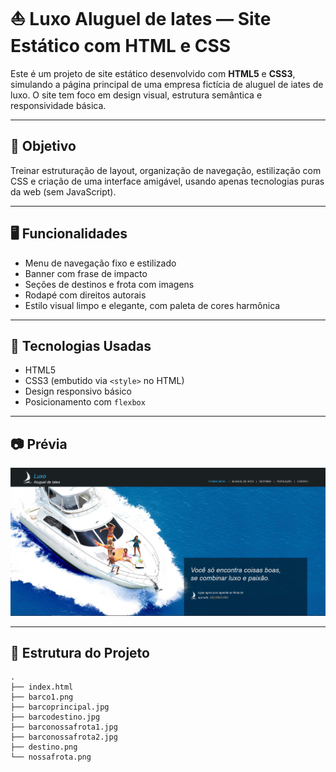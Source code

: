 # ⛵ Luxo Aluguel de Iates — Site Estático com HTML e CSS

Este é um projeto de site estático desenvolvido com **HTML5** e **CSS3**, simulando a página principal de uma empresa fictícia de aluguel de iates de luxo. O site tem foco em design visual, estrutura semântica e responsividade básica.

---

## 🎯 Objetivo

Treinar estruturação de layout, organização de navegação, estilização com CSS e criação de uma interface amigável, usando apenas tecnologias puras da web (sem JavaScript).

---

## 🖥️ Funcionalidades

- Menu de navegação fixo e estilizado
- Banner com frase de impacto
- Seções de destinos e frota com imagens
- Rodapé com direitos autorais
- Estilo visual limpo e elegante, com paleta de cores harmônica

---

## 🧱 Tecnologias Usadas

- HTML5
- CSS3 (embutido via `<style>` no HTML)
- Design responsivo básico
- Posicionamento com `flexbox`

---

## 📷 Prévia
![Banner principal do site](prévia.png)



---

## 📂 Estrutura do Projeto

```text
.
├── index.html
├── barco1.png
├── barcoprincipal.jpg
├── barcodestino.jpg
├── barconossafrota1.jpg
├── barconossafrota2.jpg
├── destino.png
└── nossafrota.png

